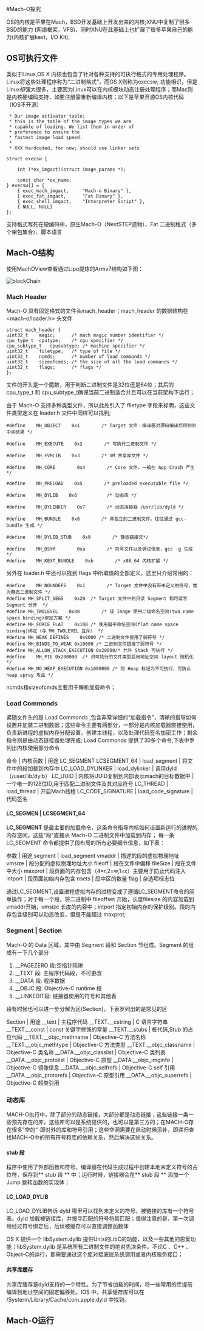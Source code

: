 #Mach-O探究

OS的内核是苹果在Mach，BSD开发基础上开发出来的内核;XNU中复制了很多BSD的能力	(网络框架，VFS)，同时XNU在此基础上也扩展了很多苹果自己的能力(内核扩展kext，I/O Kit);


## OS可执行文件
类似于Linux,OS X 内核也包含了针对各种支持的可执行格式的专用处理程序。Linux将这些处理程序称为“二进制格式”，而OS X则称为execsw;
功能相识，但是Linux却强大很多，主要因为Linux可以在内核模块动态注册处理程序；而Mac则是内核硬编码支持，如要注册需重新编译内核；以下是苹果开源OS内核代码（IOS不开源）

	 * Our image activator table; 
	 * this is the table of the image types we are
	 * capable of loading. We list them in order of
	 * preference to ensure the
	 * fastest image load speed.
	 *
	 * XXX hardcoded, for now; should use linker sets
	 
	struct execsw {
	
		int (*ex_imgact)(struct image_params *);
	
		const char *ex_name;
	} execsw[] = {
		{ exec_mach_imgact,		"Mach-o Binary" },
		{ exec_fat_imgact,		"Fat Binary" },
		{ exec_shell_imgact,	"Interpreter Script" },
		{ NULL, NULL}
	};
	

支持格式写死在硬编码中，原生Mach-O（NextSTEP遗物）、Fat 二进制格式（多个架包集合）、脚本语言

## Mach-O结构

使用MachOView查看通过Lipo提炼的Armv7结构如下图：

![blockChain](https://github.com/Ambtion/ambtion.github.io/blob/master/imageSource/MachO/MachOView.png?raw=ture)


### Mach Header

Mach-O 具有固定格式的文件头mach\_header；mach\_header 的数据结构在 <mach-o/loader.h> 头文件
	

	struct mach_header {
	uint32_t	magic;		/* mach magic number identifier */
	cpu_type_t	cputype;	/* cpu specifier */
	cpu_subtype_t	cpusubtype;	/* machine specifier */
	uint32_t	filetype;	/* type of file */
	uint32_t	ncmds;		/* number of load commands */
	uint32_t	sizeofcmds;	/* the size of all the load commands */
	uint32_t	flags;		/* flags */
	};
	
文件的开头是一个魔数，用于判断二进制文件是32位还是64位；其后的cpu\_type\_t 和 cpu\_subtype\_t确保当前二进制适合并且可以在当前架构下运行；

由于 Mach-O 支持多种类型文件，所以此处引入了 filetype 字段来标明，这些文件类型定义在 loader.h 文件中同样可以找到;
		
	#define    MH_OBJECT    0x1        /* Target 文件：编译器对源码编译后得到的中间结果 */

	#define    MH_EXECUTE    0x2        /* 可执行二进制文件 */
	
	#define    MH_FVMLIB    0x3        /* VM 共享库文件 */
	
	#define    MH_CORE        0x4        /* Core 文件，一般在 App Crash 产生 */
	
	#define    MH_PRELOAD    0x5        /* preloaded executable file */
	
	#define    MH_DYLIB    0x6       	 /* 动态库 */
	
	#define    MH_DYLINKER    0x7        /* 动态连接器 /usr/lib/dyld */
	
	#define    MH_BUNDLE    0x8        /* 非独立的二进制文件，往往通过 gcc-bundle 生成 */
	
	#define    MH_DYLIB_STUB    0x9        /* 静态链接文*/
	
	#define    MH_DSYM        0xa        /* 符号文件以及调试信息，gcc -g 生成 */
	#define    MH_KEXT_BUNDLE    0xb        /* x86_64 内核扩展 */

另外在 loader.h 中还可以找到 flags 中所取值的全部定义，这里只介绍常用的：
		
	#define    MH_NOUNDEFS    0x1        /* Target 文件中没有带未定义的符号，常为静态二进制文件 */
	#define MH_SPLIT_SEGS    0x20  /* Target 文件中的只读 Segment 和可读写 Segment 分开  */
	#define MH_TWOLEVEL    0x80        /* 该 Image 使用二级命名空间(two name space binding)绑定方案 */
	#define MH_FORCE_FLAT    0x100 /* 使用扁平命名空间(flat name space binding)绑定（与 MH_TWOLEVEL 互斥） */
	#define MH_WEAK_DEFINES    0x8000 /* 二进制文件使用了弱符号 */
	#define MH_BINDS_TO_WEAK 0x10000 /* 二进制文件链接了弱符号 */
	#define MH_ALLOW_STACK_EXECUTION 0x20000/* 允许 Stack 可执行 */
	#define    MH_PIE 0x200000  /* 对可执行的文件类型启用地址空间 layout 随机化 */
	#define MH_NO_HEAP_EXECUTION 0x1000000 /* 将 Heap 标记为不可执行，可防止 heap spray 攻击 */
	
ncmds和sizeofcmds主要用于解析加载命令；

### Load Commonds

紧随文件头的是 Load Commonds ,包含非常详细的“加载指令”，清晰的指导如何设置并加装二进制数据；这些命令主要有两部分，一部分是内核加载器直接使用，负责新进程的虚拟内存分配设置，创建主线程，以及处理代码签名加密工作；剩余指令则是由动态链接器处理完成; Load Commonds 提供了30多个命令,下表中罗列出内核使用部分命令

命令 | 内核函数 | 用途
LC_SEGMENT
LCSEGMENT_64	|	load_segment | 将文件中的段加载到内存中
LC_LOAD_DYLINKER | load_dylinker | 调用dyld（/user/lib/dylb）
LC_UUID | 内核将UUID复制到内部表示mach的目标数据中 | 一个唯一的128位ID,用于匹配二进制文件及其对应符号
LC_THREAD | load_thread | 开启Mach线程
LC_CODE_SIGNATURE | load_code_signature | 代码签名


#### LC_SEGMEN | LCSEGMENT_64

**LC_SEGMENT** 是最主要的加载命令，这条命令指导内核如何设置新运行的进程的内存空间。这些"段"直接从 Mach-O 二进制文件中加载到内存；
每一条 LC_SEGMENT 命令都提供了段布局的所有必要细节信息，如下表：

参数 | 用途
segment | load_segment
vmaddr	 | 描述的段的虚拟物理地址
vmsize	 | 段分配的虚拟物理地址大小
fileoff | 段在文件中偏移
fileSize | 段在文件中大小
maxprot | 段页面的内存包含（4=r,2=w,1=x）主要用于防止代码注入
intport | 段页面初始内存包含
nsets | 段中区的数量
flag | 杂选项标志位


通过LC_SEGMENT,设置进程虚拟内存的过程变成了遵循LC_SEGMENT命令的简单操作；对于每一个段，将二进制中 fileoffset 开始，长度filesize 的内容加载到vmaddr开始，vmsize 长度的内容中；intport 指定初始内存的保护级别。段的内存包含级别可以动态改变，但是不能超过 maxprot;


### Segment | Section
Mach-O 的 Data 区域，其中由 Segment 段和 Section 节组成。Segment 的组成有一下几个部分

1. __PAGEZERO 段:空指针陷阱
2. __TEXT 段: 主程序代码段，不可更改
3. __DATA 段: 程序数据
4. __OBJC 段: Objective-C runtime 段
5. __LINKEDIT段: 链接器使用的符号和其他表

段有时候也可以进一步分解为区(Section)，下表罗列出的是常见的区

Section | 用途
__text | 主程序代码
__TEXT.__cstring	 | C 语言字符串
__TEXT.__const	| const 关键字修饰的常量
__TEXT.__stubs | 桩代码,Stub 的占位代码
__TEXT.__objc_methname | Objective-C 方法名称
__TEXT.__objc_methtype |	Objective-C 方法类型
__TEXT.__objc_classname |	Objective-C 类名称
__DATA.__objc_classlist | 	Objective-C 类列表
__DATA.__objc_protolist	 | Objective-C 原型
__DATA.__objc_imginfo	| Objective-C 镜像信息
__DATA.__objc_selfrefs	| Objective-C self 引用
__DATA.__objc_protorefs	| Objective-C 原型引用
__DATA.__objc_superrefs | Objective-C 超类引用


### 动态库

MACH-O执行中，除了部分的动态链接，大部分都是动态链接；这些链接一类一些预先存在的库，这些库可以是系统提供的，也可以是第三方的；在MACH-O存在很多”空的“-即对外的库和符号引用；这些空洞需要在启动时候添补，即递归查找MACH-O中的所有符号和库的依赖关系，然后解决这些关系。

#### stub 段

程序中使用了外部函数和符号，编译器在代码生成过程中创建本地未定义符号的占位符，保存到** stub 段 ** 中；运行时候，链接器会在** stub 段 ** 添加一个Jump 跳转函数的实现体；

#### LC_LOAD_DYLIB

LC_LOAD_DYLIB告诉 dyld 哪里可以找到未定义的符号。被链接的库有一个符号表。dyld 加载被链接库，并搜寻匹配的符号将其匹配；值得注意的是，第一次调用经过符号绑定后，后续被缓存可以直接调整函数体

OS X 提供一个 libSystem.dylib 提供Unix的LibC的功能，以及一些其他的恩爱功能；libSystem.dylib 是系统所有二进制文件的绝对先决条件。不论C 、C++ 、Object-C的运行，都需要通过这个库对接底层系统调用或者内核服务接口；

#### 共享库缓存

共享库缓存是dyld支持的一个特性。为了节省加载的时间，将一些常用的库提前编译到地址空间的固定偏移处。IOS 中，共享缓存库可以在 /Systerm/Library/Cache/com.apple.dyld 中找到。


## Mach-O运行













